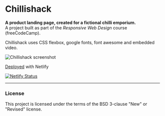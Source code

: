 # Chillishack
**A product landing page, created for a fictional chilli emporium.**<br>
A project built as part of the *Responsive Web Design* course (freeCodeCamp).

Chillishack uses CSS flexbox, google fonts, font awesome and embedded video.

![Chillishack screenshot](https://github.com/MakeItBack/Chillishack/blob/master/chillishack.gif)

[Deployed](https://chillishack.netlify.app/) with Netlify

[![Netlify Status](https://api.netlify.com/api/v1/badges/8733a9a4-b117-4ed7-8d79-9d1672ebfb76/deploy-status)](https://app.netlify.com/sites/chillishack/deploys)

___

### License
This project is licensed under the terms of the BSD 3-clause "New" or "Revised" license.<br>
